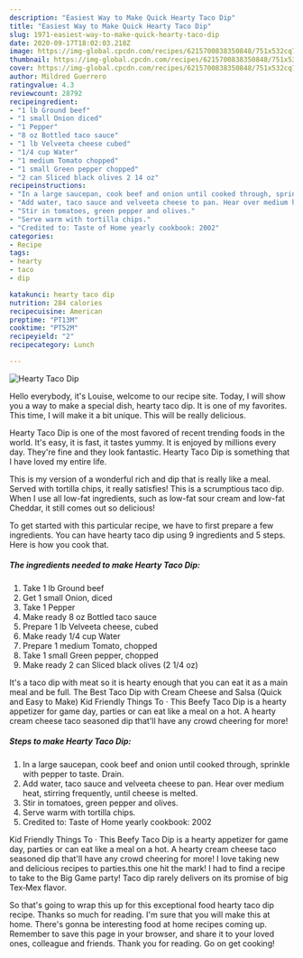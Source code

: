 ```yaml
---
description: "Easiest Way to Make Quick Hearty Taco Dip"
title: "Easiest Way to Make Quick Hearty Taco Dip"
slug: 1971-easiest-way-to-make-quick-hearty-taco-dip
date: 2020-09-17T18:02:03.218Z
image: https://img-global.cpcdn.com/recipes/6215700838350848/751x532cq70/hearty-taco-dip-recipe-main-photo.jpg
thumbnail: https://img-global.cpcdn.com/recipes/6215700838350848/751x532cq70/hearty-taco-dip-recipe-main-photo.jpg
cover: https://img-global.cpcdn.com/recipes/6215700838350848/751x532cq70/hearty-taco-dip-recipe-main-photo.jpg
author: Mildred Guerrero
ratingvalue: 4.3
reviewcount: 28792
recipeingredient:
- "1 lb Ground beef"
- "1 small Onion diced"
- "1 Pepper"
- "8 oz Bottled taco sauce"
- "1 lb Velveeta cheese cubed"
- "1/4 cup Water"
- "1 medium Tomato chopped"
- "1 small Green pepper chopped"
- "2 can Sliced black olives 2 14 oz"
recipeinstructions:
- "In a large saucepan, cook beef and onion until cooked through, sprinkle with pepper to taste. Drain."
- "Add water, taco sauce and velveeta cheese to pan. Hear over medium heat, stirring frequently, until cheese is melted."
- "Stir in tomatoes, green pepper and olives."
- "Serve warm with tortilla chips."
- "Credited to: Taste of Home yearly cookbook: 2002"
categories:
- Recipe
tags:
- hearty
- taco
- dip

katakunci: hearty taco dip 
nutrition: 284 calories
recipecuisine: American
preptime: "PT13M"
cooktime: "PT52M"
recipeyield: "2"
recipecategory: Lunch

---
```



![Hearty Taco Dip](https://img-global.cpcdn.com/recipes/6215700838350848/751x532cq70/hearty-taco-dip-recipe-main-photo.jpg)

Hello everybody, it's Louise, welcome to our recipe site. Today, I will show you a way to make a special dish, hearty taco dip. It is one of my favorites. This time, I will make it a bit unique. This will be really delicious.

Hearty Taco Dip is one of the most favored of recent trending foods in the world. It's easy, it is fast, it tastes yummy. It is enjoyed by millions every day. They're fine and they look fantastic. Hearty Taco Dip is something that I have loved my entire life.

This is my version of a wonderful rich and dip that is really like a meal. Served with tortilla chips, it really satisfies! This is a scrumptious taco dip. When I use all low-fat ingredients, such as low-fat sour cream and low-fat Cheddar, it still comes out so delicious!


To get started with this particular recipe, we have to first prepare a few ingredients. You can have hearty taco dip using 9 ingredients and 5 steps. Here is how you cook that.

<!--inarticleads1-->

##### The ingredients needed to make Hearty Taco Dip:

1. Take 1 lb Ground beef
1. Get 1 small Onion, diced
1. Take 1 Pepper
1. Make ready 8 oz Bottled taco sauce
1. Prepare 1 lb Velveeta cheese, cubed
1. Make ready 1/4 cup Water
1. Prepare 1 medium Tomato, chopped
1. Take 1 small Green pepper, chopped
1. Make ready 2 can Sliced black olives (2 1/4 oz)


It&#39;s a taco dip with meat so it is hearty enough that you can eat it as a main meal and be full. The Best Taco Dip with Cream Cheese and Salsa (Quick and Easy to Make) Kid Friendly Things To · This Beefy Taco Dip is a hearty appetizer for game day, parties or can eat like a meal on a hot. A hearty cream cheese taco seasoned dip that&#39;ll have any crowd cheering for more! 

<!--inarticleads2-->

##### Steps to make Hearty Taco Dip:

1. In a large saucepan, cook beef and onion until cooked through, sprinkle with pepper to taste. Drain.
1. Add water, taco sauce and velveeta cheese to pan. Hear over medium heat, stirring frequently, until cheese is melted.
1. Stir in tomatoes, green pepper and olives.
1. Serve warm with tortilla chips.
1. Credited to: Taste of Home yearly cookbook: 2002


Kid Friendly Things To · This Beefy Taco Dip is a hearty appetizer for game day, parties or can eat like a meal on a hot. A hearty cream cheese taco seasoned dip that&#39;ll have any crowd cheering for more! I love taking new and delicious recipes to parties.this one hit the mark! I had to find a recipe to take to the Big Game party! Taco dip rarely delivers on its promise of big Tex‐Mex flavor. 

So that's going to wrap this up for this exceptional food hearty taco dip recipe. Thanks so much for reading. I'm sure that you will make this at home. There's gonna be interesting food at home recipes coming up. Remember to save this page in your browser, and share it to your loved ones, colleague and friends. Thank you for reading. Go on get cooking!
